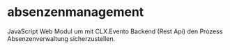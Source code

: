 # absenzenmanagement
JavaScript Web Modul um mit CLX.Evento Backend (Rest Api) den Prozess Absenzenverwaltung sicherzustellen.
